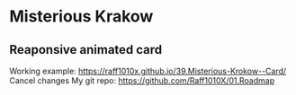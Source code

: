# Misterious Krakow

## Reaponsive animated card

Working example: https://raff1010x.github.io/39.Misterious-Krokow--Card/
Cancel changes
My git repo: https://github.com/Raff1010X/01.Roadmap
